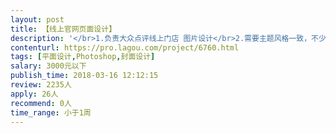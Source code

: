 ```yaml
---                
layout: post       
title: 【线上官网页面设计】           
description: '</br>1.负责大众点评线上门店 图片设计</br>2.需要主题风格一致，不少于30张图片</br>3.相对简单</br>'     
contenturl: https://pro.lagou.com/project/6760.html      
tags: [平面设计,Photoshop,封面设计]            
salary: 3000元以下          
publish_time: 2018-03-16 12:12:15         
review: 2235人                   
apply: 26人                   
recommend: 0人                   
time_range: 小于1周              
---                 
```

